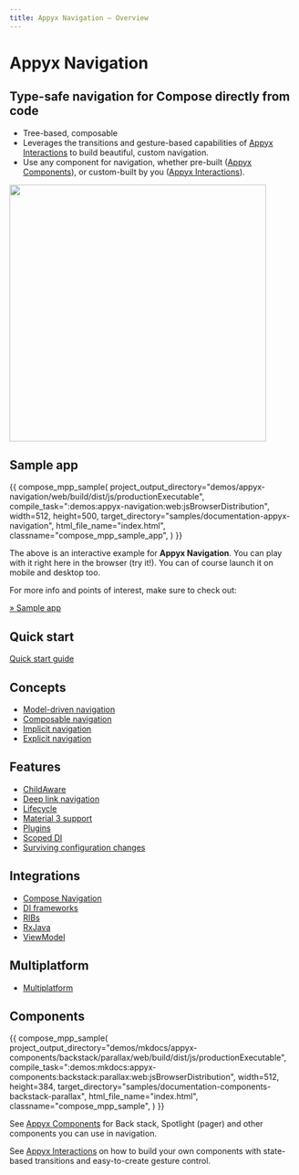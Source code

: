 ```yaml
---
title: Appyx Navigation – Overview
---
```


# Appyx Navigation

## Type-safe navigation for Compose directly from code

- Tree-based, composable
- Leverages the transitions and gesture-based capabilities of [Appyx Interactions](../interactions/index.md) to build beautiful, custom navigation.
- Use any component for navigation, whether pre-built ([Appyx Components](../components/index.md)), or custom-built by you ([Appyx Interactions](../interactions/index.md)).

<img src="/appyx/assets/navigation/tree-animated.gif" width="450">

## Sample app

{{
    compose_mpp_sample(
        project_output_directory="demos/appyx-navigation/web/build/dist/js/productionExecutable",
        compile_task=":demos:appyx-navigation:web:jsBrowserDistribution",
        width=512,
        height=500,
        target_directory="samples/documentation-appyx-navigation",
        html_file_name="index.html",
        classname="compose_mpp_sample_app",
    )
}}

The above is an interactive example for **Appyx Navigation**. You can play with it right here in the browser (try it!). You can of course launch it on mobile and desktop too.

For more info and points of interest, make sure to check out:

[» Sample app](sample-app.md)


## Quick start

[Quick start guide](quick-start.md)


## Concepts

- [Model-driven navigation](concepts/model-driven-navigation.md)
- [Composable navigation](concepts/composable-navigation.md)
- [Implicit navigation](concepts/implicit-navigation.md)
- [Explicit navigation](concepts/explicit-navigation.md)

## Features

- [ChildAware](features/childaware.md)
- [Deep link navigation](features/deep-linking.md)
- [Lifecycle](features/lifecycle.md)
- [Material 3 support](features/material3.md)
- [Plugins](features/plugins.md)
- [Scoped DI](features/scoped-di.md)
- [Surviving configuration changes](features/surviving-configuration-changes.md)

## Integrations

- [Compose Navigation](integrations/compose-navigation.md)
- [DI frameworks](integrations/di-frameworks.md)
- [RIBs](integrations/ribs.md)
- [RxJava](integrations/rx.md)
- [ViewModel](integrations/viewmodel.md)


## Multiplatform

- [Multiplatform](multiplatform.md)


## Components

{{
    compose_mpp_sample(
        project_output_directory="demos/mkdocs/appyx-components/backstack/parallax/web/build/dist/js/productionExecutable",
        compile_task=":demos:mkdocs:appyx-components:backstack:parallax:web:jsBrowserDistribution",
        width=512,
        height=384,
        target_directory="samples/documentation-components-backstack-parallax",
        html_file_name="index.html",
        classname="compose_mpp_sample",
    )
}}

See [Appyx Components](../components/index.md) for Back stack, Spotlight (pager) and other components you can use in navigation.

See [Appyx Interactions](../interactions/index.md) on how to build your own components with state-based transitions and easy-to-create gesture control.
